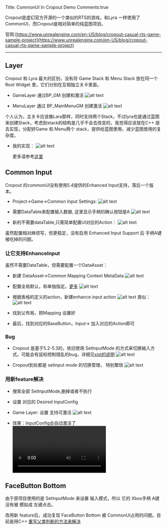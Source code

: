 Title: CommonUI In Cropout Demo
Comments:true

Cropout是虚幻官方开源的一个类似的RTS的游戏，和Lyra 一样使用了CommonUI，而Cropout是相对简单的纯蓝图项目。

官网:[https://www.unrealengine.com/en-US/blog/cropout-casual-rts-game-sample-project](https://www.unrealengine.com/en-US/blog/cropout-casual-rts-game-sample-project)


---


## Layer

Cropout 和 Lyra 最大的区别，没有将 Game Stack 和 Menu Stack 放在同一个 Root Widget 里，它们分别在互相独立关卡里面。

- GameLayer 通过BP_GM 创建和激活
![alt text](../../assets/images/08CropoutSample_image.png)

- MenuLayer 通过 BP_MainMenuGM 创建激活
![alt text](../../assets/images/08CropoutSample_image-1.png)

个人认为，主关卡应该像Lara那样，同时支持两个Stack，不过lyra也是通过蓝图来创建Stack，考虑到stack的结构是几乎不会去改变的，我觉得应该放在C++ 层去实现，分配好Game 和 Menu两个 stack，提供给蓝图使用，减少蓝图使用的复杂度。

- 我的实现：
  ![alt text](../../assets/images/08CropoutSample_image-2.png)
  
  更多请参考[这里](./00How%20to%20setup%20CommonUI%20in%20UE5.4.2.md)


## Common Input

Cropout 的commonUI没有使用5.4提供的Enhanced Input支持，落后一个版本。

- Project->Game->Common Input Settings:
  ![alt text](../../assets/images/08CropoutSample_image-5.png)

- 需要DataTable来配置输入数据, 这里显示手柄的确认按钮是A
  ![alt text](../../assets/images/08CropoutSample_image-3.png)

- 新的不需要dataTable,只需简单配置UI对应的Action：
  ![alt text](../../assets/images/08CropoutSample_image-4.png)

虽然配置相对麻烦写，但更稳定，没有启用 Enhanced Input Support 后 手柄A键 被吃掉的问题。

### 让它支持EnhanceInput

虽然不需要DataTable，但需要配置一个DataAsset：
- 新建 DataAsset->Common Mapping Context MetaData
  ![alt text](../../assets/images/08CropoutSample_image-6.png)

- 配置全局默认，和单独指定。[更多](./01EnhancedInput.md#inputaction)
  ![alt text](../../assets/images/08CropoutSample_image-7.png)

- 根据表格的定义的action，新建enhance input action 
  ![alt text](../../assets/images/08CropoutSample_image-9.png)
  类似：
  ![alt text](../../assets/images/08CropoutSample_image-8.png)

 - 找到父布局，把Mapping 设置好

 - 最后，找到对应的BaseButton，Input-> 加入对应的Action即可
 
### Bug
- Cropout 是基于5.2-5.3的，依旧使用 SetInputMode 的方式来切换输入方式。可能会有鼠标控制错乱的bug，详细见[xist的说明](https://www.youtube.com/watch?v=A9dp3cmCFtQ)
![alt text](../../assets/images/08CropoutSample_image-10.png)

- Cropout到处都是 setinput mode 的切换管理， 特别繁琐
  ![alt text](../../assets/images/08CropoutSample_image-11.png)

### 用新feature解决

- 搜索全部 SetInputMode,删掉或者不执行

- 设置 对应的 Desired InputConfig

- Game Layer: 设置 支持可激活 ![alt text](../../assets/images/08CropoutSample_image-13.png)
  
- 效果：InputConfig会自动激活了
  ![type:video](../../assets/images/08CropoutSample_image-12.mp4)

## FaceButton Bottom
由于原项目使用的是 SetInputMode 来设置 输入模式，所以
它的 Xbox手柄 A键 没有被 模拟成 左键点击。

改用新 feature后，成功复现 FaceButton Bottom 被 CommonUI占用的问题。目前是用C++ [重写父类判断的方法来解决](./07CustomAnalogCursor.md)